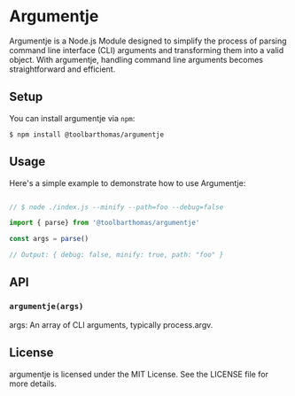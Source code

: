 # Argumentje

Argumentje is a Node.js Module designed to simplify the process of parsing command line interface (CLI) arguments and transforming them into a valid object. With argumentje, handling command line arguments becomes straightforward and efficient.

## Setup

You can install argumentje via `npm`:

```shell
$ npm install @toolbarthomas/argumentje
```

## Usage
Here's a simple example to demonstrate how to use Argumentje:

```javascript

// $ node ./index.js --minify --path=foo --debug=false

import { parse} from '@toolbarthomas/argumentje'

const args = parse()

// Output: { debug: false, minify: true, path: "foo" }

```

## API

### `argumentje(args)`
args: An array of CLI arguments, typically process.argv.

## License
argumentje is licensed under the MIT License. See the LICENSE file for more details.
